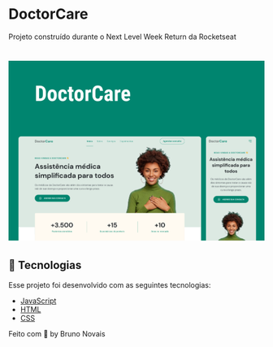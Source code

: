 # DoctorCare
Projeto construído durante o Next Level Week Return da Rocketseat

<h1 align="center">
  <img alt="Letmeask" src="assets/cover/cover.png" />
</h1>

## 🧪 Tecnologias

Esse projeto foi desenvolvido com as seguintes tecnologias:

- [JavaScript](https://flutter.dev/](https://developer.mozilla.org/pt-BR/docs/Web/JavaScript))
- [HTML](https://flutter.dev/](https://developer.mozilla.org/pt-BR/docs/Web/JavaScript)](https://developer.mozilla.org/pt-BR/docs/Web/HTML))
- [CSS](https://flutter.dev/](https://developer.mozilla.org/pt-BR/docs/Web/JavaScript)](https://developer.mozilla.org/pt-BR/docs/Web/CSS))




Feito com 💜 by Bruno Novais

